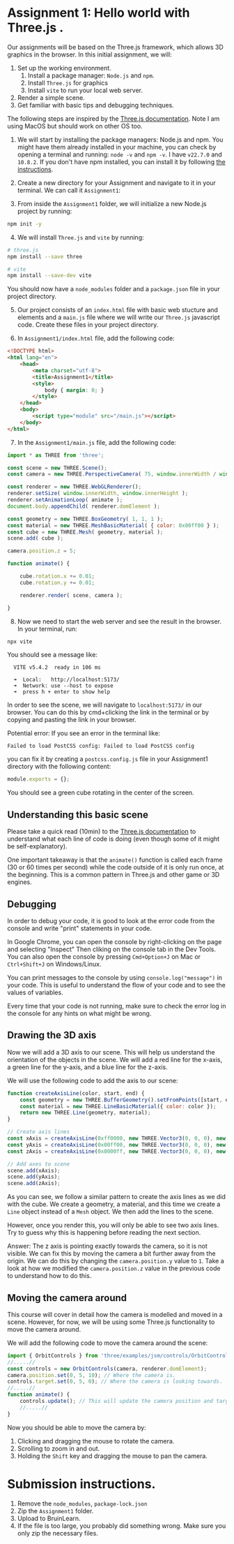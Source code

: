 
# Assignment 1: Hello world with Three.js .

Our assignments will be based on the Three.js framework, which allows 3D graphics in the browser. In this initial assignment, we will:

1. Set up the working environment.
   1. Install a package manager: `Node.js` and `npm`.
   2. Install `Three.js` for graphics
   3. Install `vite` to run your local web server.
2. Render a simple scene.
3. Get familiar with basic tips and debugging techniques.

The following steps are inspired by the [Three.js documentation](https://threejs.org/docs/#manual/en/introduction/Installation). Note I am using MacOS but should work on other OS too.

1. We will start by installing the package managers: Node.js and npm. You might have them already installed in your machine, you can check by opening a terminal and running:
`node -v` and `npm -v`. I have `v22.7.0` and `10.8.2`.
If you don't have npm installed, you can install it by following [the instructions](https://nodejs.org/en/download/package-manager).

2. Create a new directory for your Assignment and navigate to it in your terminal. We can call it `Assignment1`:

3. From inside the `Assignment1` folder, we will initialize a new Node.js project by running:
```bash 
npm init -y
```
4. We will install `Three.js` and `vite` by running:
```bash
# three.js
npm install --save three

# vite
npm install --save-dev vite
```
You should now have a `node_modules` folder and a `package.json` file in your project directory.

5. Our project consists of an `index.html` file with basic web stucture and elements and a `main.js` file where we will write our `Three.js` javascript code. Create these files in your project directory.

6. In `Assignment1/index.html` file, add the following code:
```html
<!DOCTYPE html>
<html lang="en">
	<head>
		<meta charset="utf-8">
		<title>Assignment1</title>
		<style>
			body { margin: 0; }
		</style>
	</head>
	<body>
		<script type="module" src="/main.js"></script>
	</body>
</html>
```

7. In the `Assignment1/main.js` file, add the following code:
```javascript
import * as THREE from 'three';

const scene = new THREE.Scene();
const camera = new THREE.PerspectiveCamera( 75, window.innerWidth / window.innerHeight, 0.1, 1000 );

const renderer = new THREE.WebGLRenderer();
renderer.setSize( window.innerWidth, window.innerHeight );
renderer.setAnimationLoop( animate );
document.body.appendChild( renderer.domElement );

const geometry = new THREE.BoxGeometry( 1, 1, 1 );
const material = new THREE.MeshBasicMaterial( { color: 0x00ff00 } );
const cube = new THREE.Mesh( geometry, material );
scene.add( cube );

camera.position.z = 5;

function animate() {

	cube.rotation.x += 0.01;
	cube.rotation.y += 0.01;

	renderer.render( scene, camera );

}
```

8. Now we need to start the web server and see the result in the browser. In your terminal, run:
```bash
npx vite
```
You should see a message like:
```
  VITE v5.4.2  ready in 106 ms

  ➜  Local:   http://localhost:5173/
  ➜  Network: use --host to expose
  ➜  press h + enter to show help
```

In order to see the scene, we will navigate to `localhost:5173/` in our browser. You can do this by cmd+clicking the link in the terminal or by copying and pasting the link in your browser.

Potential error: If you see an error in the terminal like:
```
Failed to load PostCSS config: Failed to load PostCSS config
```
you can fix it by creating a `postcss.config.js` file in your Assignment1 directory with the following content:
```javascript
module.exports = {};
```

You should see a green cube rotating in the center of the screen.



## Understanding this basic scene
Please take a quick read (10min) to the [Three.js documentation](https://threejs.org/docs/#manual/en/introduction/Creating-a-scene) to understand what each line of code is doing (even though some of it might be self-explanatory).

One important takeaway is that the `animate()` function is called each frame (30 or 60 times per second) while the code outside of it is only run once, at the beginning. This is a common pattern in Three.js and other game or 3D engines.


## Debugging
In order to debug your code, it is good to look at the error code from the console and write "print" statements in your code. 

In Google Chrome, you can open the console by right-clicking on the page and selecting "Inspect" Then cliking on the console tab in the Dev Tools. You can also open the console by pressing `Cmd+Option+J` on Mac or `Ctrl+Shift+J` on Windows/Linux.

You can print messages to the console by using `console.log("message")` in your code. This is useful to understand the flow of your code and to see the values of variables.

Every time that your code is not running, make sure to check the error log in the console for any hints on what might be wrong.


## Drawing the 3D axis

Now we will add a 3D axis to our scene. This will help us understand the orientation of the objects in the scene. We will add a red line for the x-axis, a green line for the y-axis, and a blue line for the z-axis.

We will use the following code to add the axis to our scene:
```javascript
function createAxisLine(color, start, end) {
    const geometry = new THREE.BufferGeometry().setFromPoints([start, end]);
    const material = new THREE.LineBasicMaterial({ color: color });
    return new THREE.Line(geometry, material);
}

// Create axis lines
const xAxis = createAxisLine(0xff0000, new THREE.Vector3(0, 0, 0), new THREE.Vector3(5, 0, 0)); // Red
const yAxis = createAxisLine(0x00ff00, new THREE.Vector3(0, 0, 0), new THREE.Vector3(0, 5, 0)); // Green
const zAxis = createAxisLine(0x0000ff, new THREE.Vector3(0, 0, 0), new THREE.Vector3(0, 0, 5)); // Blue

// Add axes to scene
scene.add(xAxis);
scene.add(yAxis);
scene.add(zAxis);
```

As you can see, we follow a similar pattern to create the axis lines as we did with the cube. We create a geometry, a material, and this time we create a `Line` object instead of a `Mesh` object. We then add the lines to the scene.

However, once you render this, you will only be able to see two axis lines. Try to guess why this is happening before reading the next section.

Answer: The z axis is pointing exactly towards the camera, so it is not visible. We can fix this by moving the camera a bit further away from the origin. We can do this by changing the `camera.position.y` value to `1`. Take a look at how we modified the `camera.position.z` value in the previous code to understand how to do this.

## Moving the camera around
This course will cover in detail how the camera is modelled and moved in a scene. However, for now, we will be using some Three.js functionality to move the camera around. 

We will add the following code to move the camera around the scene:
```javascript
import { OrbitControls } from 'three/examples/jsm/controls/OrbitControls';
//.....//
const controls = new OrbitControls(camera, renderer.domElement);
camera.position.set(0, 5, 10); // Where the camera is.
controls.target.set(0, 5, 0); // Where the camera is looking towards.
//.....//
function animate() {
	controls.update(); // This will update the camera position and target based on the user input.
	//.....//
}
```

Now you should be able to move the camera by:
1. Clicking and dragging the mouse to rotate the camera.
2. Scrolling to zoom in and out.
3. Holding the `Shift` key and dragging the mouse to pan the camera.



# Submission instructions.

1. Remove the `node_modules`, `package-lock.json`
2. Zip the `Assignment1` folder.
3. Upload to BruinLearn.
4. If the file is too large, you probably did something wrong. Make sure you only zip the necessary files.

   
